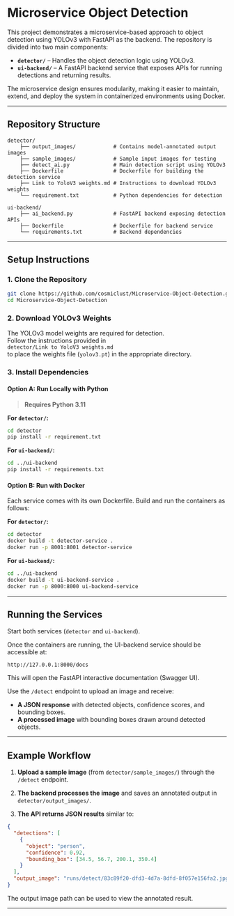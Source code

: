 # Microservice Object Detection

This project demonstrates a microservice-based approach to object detection using YOLOv3 with FastAPI as the backend. The repository is divided into two main components:

- **`detector/`** – Handles the object detection logic using YOLOv3.
- **`ui-backend/`** – A FastAPI backend service that exposes APIs for running detections and returning results.

The microservice design ensures modularity, making it easier to maintain, extend, and deploy the system in containerized environments using Docker.

---

## Repository Structure

```
detector/
    ├── output_images/            # Contains model-annotated output images
    ├── sample_images/            # Sample input images for testing
    ├── detect_ai.py              # Main detection script using YOLOv3
    ├── Dockerfile                # Dockerfile for building the detection service
    ├── Link to YoloV3 weights.md # Instructions to download YOLOv3 weights
    └── requirement.txt           # Python dependencies for detection

ui-backend/
    ├── ai_backend.py             # FastAPI backend exposing detection APIs
    ├── Dockerfile                # Dockerfile for backend service
    └── requirements.txt          # Backend dependencies
```

---

## Setup Instructions

### 1. Clone the Repository

```bash
git clone https://github.com/cosmiclust/Microservice-Object-Detection.git
cd Microservice-Object-Detection
```

### 2. Download YOLOv3 Weights

The YOLOv3 model weights are required for detection.  
Follow the instructions provided in  
`detector/Link to YoloV3 weights.md`  
to place the weights file (`yolov3.pt`) in the appropriate directory.

### 3. Install Dependencies

#### Option A: Run Locally with Python

> **Requires Python 3.11**

**For `detector/`:**
```bash
cd detector
pip install -r requirement.txt
```

**For `ui-backend/`:**
```bash
cd ../ui-backend
pip install -r requirements.txt
```

#### Option B: Run with Docker

Each service comes with its own Dockerfile. Build and run the containers as follows:

**For `detector/`:**
```bash
cd detector
docker build -t detector-service .
docker run -p 8001:8001 detector-service
```

**For `ui-backend/`:**
```bash
cd ../ui-backend
docker build -t ui-backend-service .
docker run -p 8000:8000 ui-backend-service
```

---

## Running the Services

Start both services (`detector` and `ui-backend`).

Once the containers are running, the UI-backend service should be accessible at:

```
http://127.0.0.1:8000/docs
```

This will open the FastAPI interactive documentation (Swagger UI).

Use the `/detect` endpoint to upload an image and receive:

- **A JSON response** with detected objects, confidence scores, and bounding boxes.
- **A processed image** with bounding boxes drawn around detected objects.

---

## Example Workflow

1. **Upload a sample image** (from `detector/sample_images/`) through the `/detect` endpoint.

2. **The backend processes the image** and saves an annotated output in `detector/output_images/`.

3. **The API returns JSON results** similar to:

```json
{
  "detections": [
    {
      "object": "person",
      "confidence": 0.92,
      "bounding_box": [34.5, 56.7, 200.1, 350.4]
    }
  ],
  "output_image": "runs/detect/83c89f20-dfd3-4d7a-8dfd-8f057e156fa2.jpg"
}
```

The output image path can be used to view the annotated result.

---
